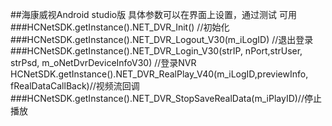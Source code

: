 ##海康威视Android studio版 具体参数可以在界面上设置，通过测试 可用
###HCNetSDK.getInstance().NET_DVR_Init() //初始化
###HCNetSDK.getInstance().NET_DVR_Logout_V30(m_iLogID) //退出登录
###HCNetSDK.getInstance().NET_DVR_Login_V30(strIP, nPort,strUser, strPsd, m_oNetDvrDeviceInfoV30) //登录NVR
HCNetSDK.getInstance().NET_DVR_RealPlay_V40(m_iLogID,previewInfo, fRealDataCallBack)//视频流回调
###HCNetSDK.getInstance().NET_DVR_StopSaveRealData(m_iPlayID)//停止播放